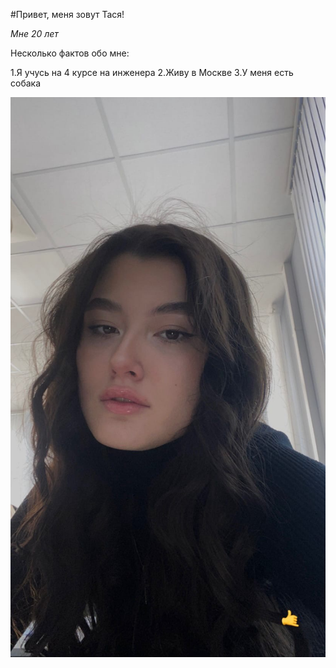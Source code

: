 #Привет, меня зовут Тася!

_Мне 20 лет_
 
 Несколько фактов обо мне:

1.Я учусь на 4 курсе на инженера
2.Живу в Москве
3.У меня есть собака

 ![Alt text](img/jcWiIAwOElE.jpg)
